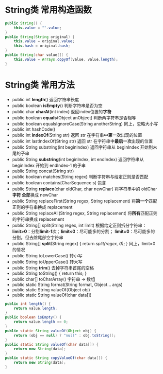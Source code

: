 # String类 常用构造函数

```java
public String() {
	this.value = "".value;
}
public String(String original) {
    this.value = original.value;
    this.hash = original.hash;
}
public String(char value[]) {
    this.value = Arrays.copyOf(value, value.length);
}
```



# String类 常用方法

- public int **length**()                                  返回字符串长度
- public boolean **isEmpty**()                     判断字符串是否为空
- public char **charAt**(int index)                返回index位置的**字符**
- public boolean **equals**(Object anObject)                                判断两字符串是否相等
- public boolean equalsIgnoreCase(String anotherString)     同上，忽略大小写
- public int hashCode()      
- public int **indexOf**(String str)                            返回 str 在字符串中**第一次**出现的位置
- public int lastIndexOf(String str)                       返回 str 在字符串中**最后一次**出现的位置
- public String substring(int beginIndex)            返回字符串从 beginIndex 开始到末尾的子串
- public String **substring**(int beginIndex, int endIndex)                  返回字符串从 beginIndex 开始到 endIndex-1 的子串
- public String concat(String str)
- public boolean matches(String regex)                                             判断字符串与给定正则是否匹配
- public boolean contains(CharSequence s)                                      包含
- public String **replace**(char oldChar, char newChar)                      将字符串中的 oldChar**字符 全部**换成 newChar
- public String replaceFirst(String regex, String replacement)        将**第一个**匹配正则的字符串换成 replacement
- public String replaceAll(String regex, String replacement)           将**所有**匹配正则的字符串换成 replacement
- public String[] split(String regex, int limit)                                       根据给定正则拆分字符串：**limit>0**：分割**limit-1**次；**limit<0**：尽可能多的分割； **limit=0**：尽可能多的分割，但去除尾部空字符串
- public String[] **split**(String regex) { return *split(regex, 0)*; }              同上，limit=0 的情况
- public String toLowerCase()                    转小写
- public String toUpperCase()                    转大写
- public String **trim**()                                   去掉字符串首尾的空格
- public String toString() { return this; }
- public char[] toCharArray()                      字符串 -> 数组
- public static String format(String format, Object... args)
- public static String valueOf(Object obj)
- public static String valueOf(char data[])

```java
public int length() {
	return value.length;
}
public boolean isEmpty() {
	return value.length == 0;
}
public static String valueOf(Object obj) {
	return (obj == null) ? "null" : obj.toString();
}
public static String valueOf(char data[]) {
    return new String(data);
}
public static String copyValueOf(char data[]) {
    return new String(data);
}
```

 